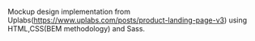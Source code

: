 Mockup design implementation from Uplabs(https://www.uplabs.com/posts/product-landing-page-v3) using HTML,CSS(BEM methodology) and Sass.
